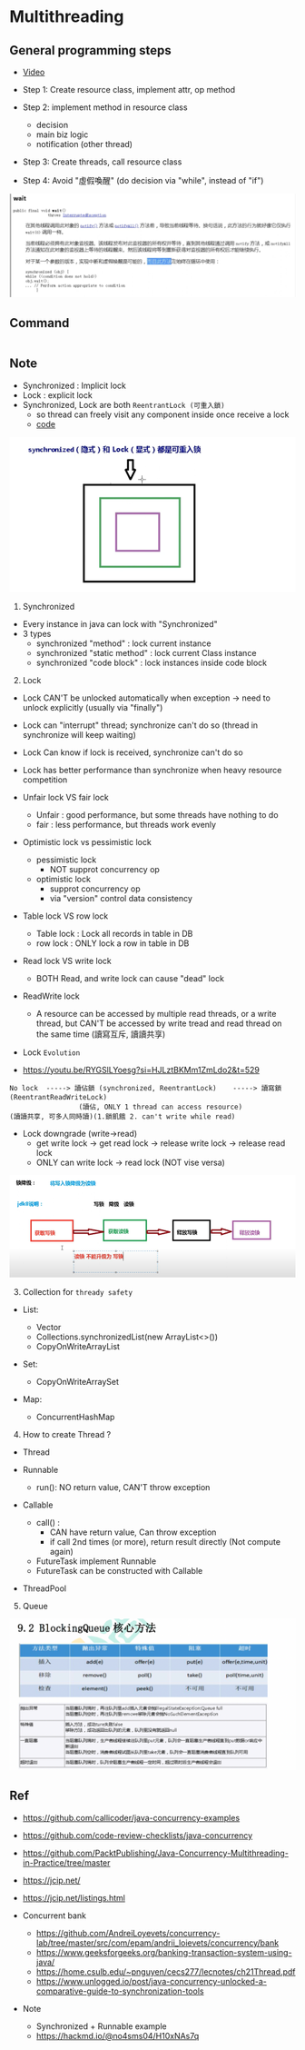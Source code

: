 # Multithreading

## General programming steps

- [Video](https://youtu.be/Qxj3CXqh4Wk?si=zoFHx85gSB6tUZVT&t=575)

- Step 1: Create resource class, implement attr, op method
- Step 2: implement method in resource class
	- decision
	- main biz logic
	- notification (other thread)
- Step 3: Create threads, call resource class
- Step 4: Avoid "虛假喚醒" (do decision via "while", instead of "if")

<p ><img src ="https://github.com/yennanliu/JavaHelloWorld/blob/main/doc/pic/spurious_wakeup.png"></p>

## Command

```bash
```

## Note

- Synchronized : Implicit lock
- Lock : explicit lock
- Synchronized, Lock are both `ReentrantLock (可重入鎖)`
	- so thread can freely visit any component inside once receive a lock
	- [code](https://github.com/yennanliu/JavaHelloWorld/blob/main/dev_projects/multithreading/Multithreading/src/main/java/com/yen/atguigu/lock/course20/SyncLockDemo.java#L24)

<p ><img src ="https://github.com/yennanliu/JavaHelloWorld/blob/main/doc/pic/ReentrantLock.png"></p>

1) Synchronized

- Every instance in java can lock with "Synchronized" 
- 3 types
	- synchronized "method" : lock current instance 
	- synchronized "static method" : lock current Class instance 
	- synchronized "code block" : lock instances inside code block

2) Lock

- Lock CAN'T be unlocked automatically when exception -> need to unlock explicitly (usually via "finally")
- Lock can "interrupt" thread; synchronize can't do so (thread in synchronize will keep waiting)
- Lock Can know if lock is received, synchronize can't do so
- Lock has better performance than synchronize when heavy resource competition

- Unfair lock VS fair lock
	- Unfair : good performance, but some threads have nothing to do
	- fair : less performance, but threads work evenly

- Optimistic lock vs pessimistic lock
	- pessimistic lock
		- NOT supprot concurrency op
	- optimistic lock
		- supprot concurrency op
		- via "version" control data consistency

- Table lock VS row lock
	- Table lock : Lock all records in table in DB
	- row lock : ONLY lock a row in table in DB

- Read lock VS write lock
	- BOTH Read, and write lock can cause "dead" lock

- ReadWrite lock
	- A resource can be accessed by multiple read threads, or a write thread, but CAN'T be accessed by write tread and read thread on the same time (讀寫互斥, 讀讀共享)

- Lock `Evolution`
- https://youtu.be/RYGSlLYoesg?si=HJLztBKMm1ZmLdo2&t=529
```
No lock  -----> 讀佔鎖 (synchronized, ReentrantLock)    -----> 讀寫鎖 (ReentrantReadWriteLock)
                 (讀佔, ONLY 1 thread can access resource)            (讀讀共享, 可多人同時讀)(1.鎖飢餓 2. can't write while read)
```

- Lock downgrade (write->read)
	- get write lock -> get read lock -> release write lock -> release read lock
	- ONLY can write lock -> read lock (NOT vise versa)

<p ><img src ="https://github.com/yennanliu/JavaHelloWorld/blob/main/doc/pic/lock_downgrade.png"></p>


3) Collection for `thready safety`

- List:
	- Vector
	- Collections.synchronizedList(new ArrayList<>())
	- CopyOnWriteArrayList

- Set:
	- CopyOnWriteArraySet
	
- Map:
	- ConcurrentHashMap

4) How to create Thread ?

- Thread

- Runnable
	- run(): NO return value, CAN'T throw exception

- Callable
	- call() : 
		- CAN have return value, Can throw exception
		- if call 2nd times (or more), return result directly (Not compute again)
	- FutureTask implement Runnable
	- FutureTask can be constructed with Callable

- ThreadPool

5) Queue

<p ><img src ="https://github.com/yennanliu/JavaHelloWorld/blob/main/doc/pic/block_queue_method.png"></p>


## Ref

- https://github.com/callicoder/java-concurrency-examples
- https://github.com/code-review-checklists/java-concurrency

- https://github.com/PacktPublishing/Java-Concurrency-Multithreading-in-Practice/tree/master
- https://jcip.net/
- https://jcip.net/listings.html

- Concurrent bank

	- https://github.com/AndreiLoyevets/concurrency-lab/tree/master/src/com/epam/andrii_loievets/concurrency/bank
	- https://www.geeksforgeeks.org/banking-transaction-system-using-java/
	- https://home.csulb.edu/~pnguyen/cecs277/lecnotes/ch21Thread.pdf
	- https://www.unlogged.io/post/java-concurrency-unlocked-a-comparative-guide-to-synchronization-tools


- Note
	- Synchronized + Runnable example
	- https://hackmd.io/@no4sms04/H10xNAs7q